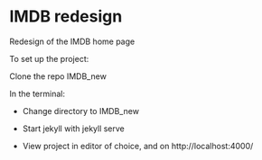 # IMDB redesign

Redesign of the IMDB home page

To set up the project:

Clone the repo IMDB_new

In the terminal:

- Change directory to IMDB_new

- Start jekyll with jekyll serve

- View project in editor of choice, and on http://localhost:4000/
